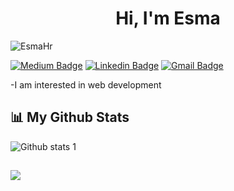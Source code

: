 <h1 align="center">Hi, I'm Esma</h1>

<p align="left"> <img src="https://komarev.com/ghpvc/?username=EsmaHr" alt="EsmaHr" /> 
</p>

[![Medium Badge](https://img.shields.io/badge/-Esmahr-black?style=flat-square&logo=Medium&logoColor=white&link=https://medium.com/@esmahr)](https://medium.com/@esmahr)
[![Linkedin Badge](https://img.shields.io/badge/-EsmaHarmancı-blue?style=flat-square&logo=Linkedin&logoColor=white&link=https://www.linkedin.com/in/esmaharmancı/)](https://www.linkedin.com/in/esmaharmancı/)
[![Gmail Badge](https://img.shields.io/badge/-smhrmnc@gmail.com-c14438?style=flat-square&logo=Gmail&logoColor=white&link=mailto:smhrmnc@gmail.com)](mailto:smhrmnc@gmail.com)

-I am interested in web development


## 📊 My Github Stats

![Github stats 1](https://github-readme-stats.vercel.app/api?username=Esmahr&show_icons=true&theme=gradient) 

##
<img src = "https://github-readme-stats.vercel.app/api/top-langs/?username=EsmaHr&layout=compact">
</a>
</p>


